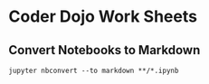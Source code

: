 # Coder Dojo Work Sheets

## Convert Notebooks to Markdown

```shell
jupyter nbconvert --to markdown **/*.ipynb
```